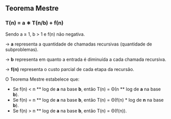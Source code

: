 ## Teorema Mestre

### T(n) = a ∗ T(n/b) + f(n)

Sendo a ≥ 1, b > 1 e f(n) não negativa.

→ **a** representa a quantidade de chamadas recursivas (quantidade de subproblemas).

→ **b** representa em quanto a entrada é diminuída a cada chamada recursiva.

→ **f(n)** representa o custo parcial de cada etapa da recursão.

O Teorema Mestre estabelece que:

- Se f(n) < n ** log de **a** na base **b**, então T(n) = Θ(n ** log de **a** na base **b**).
- Se f(n) = n ** log de **a** na base **b**, então T(n) = Θ(f(n) * log de **n** na base **b**).
- Se f(n) > n ** log de **a** na base **b**, então T(n) = Θ(f(n)).
